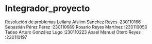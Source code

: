 # Integrador_proyecto
Resolución de problemas 
Leilany Aislinn Sanchez Reyes :230110166
Sebastián Pérez Pérez :230110689
Rosario Reyes Martínez :230110050
Tadeo Arturo González Lugo :230110223
Asael Manuel Otero Reyes :230110197
